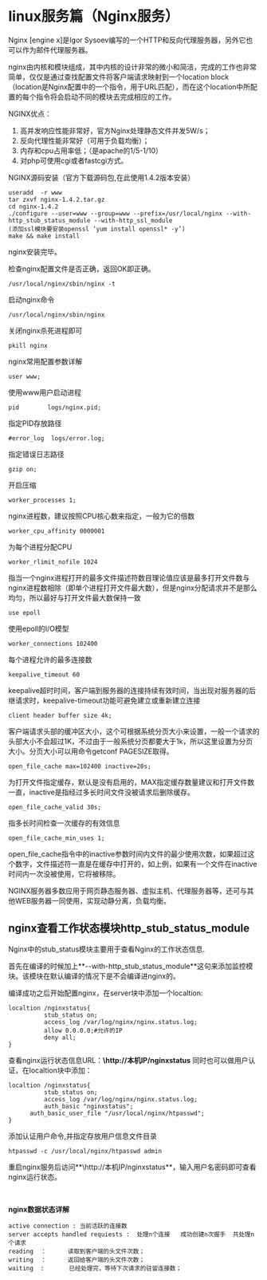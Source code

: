 # linux服务篇（Nginx服务）

<!--markdown-->Nginx [engine x]是Igor Sysoev编写的一个HTTP和反向代理服务器，另外它也可以作为邮件代理服务器。 

nginx由内核和模块组成，其中内核的设计非常的微小和简洁，完成的工作也非常简单，仅仅是通过查找配置文件将客户端请求映射到一个location block（location是Nginx配置中的一个指令，用于URL匹配），而在这个location中所配置的每个指令将会启动不同的模块去完成相应的工作。

NGINX优点：

1. 高并发响应性能非常好，官方Nginx处理静态文件并发5W/s；
2. 反向代理性能非常好（可用于负载均衡）；
3. 内存和cpu占用率低；（是apache的1/5-1/10）
4. 对php可使用cgi或者fastcgi方式。

NGINX源码安装（官方下载源码包,在此使用1.4.2版本安装）

```
useradd  -r www
tar zxvf nginx-1.4.2.tar.gz
cd nginx-1.4.2
./configure --user=www --group=www --prefix=/usr/local/nginx --with-http_stub_status_module --with-http_ssl_module
(添加ssl模块要安装openssl ‘yum install openssl* -y’)
make && make install 
```

nginx安装完毕。

检查nginx配置文件是否正确，返回OK即正确。

```
/usr/local/nginx/sbin/nginx -t
```

启动nginx命令

```
/usr/local/nginx/sbin/nginx
```

关闭nginx杀死进程即可

```
pkill nginx
```

nginx常用配置参数详解

```
user www;
```

使用www用户启动进程

```
pid        logs/nginx.pid;
```

指定PID存放路径

```
#error_log  logs/error.log;
```

指定错误日志路径

```
gzip on;
```

开启压缩

```
worker_processes 1;
```

nginx进程数，建议按照CPU核心数来指定，一般为它的倍数

```
worker_cpu_affinity 0000001
```

为每个进程分配CPU

```
worker_rlimit_nofile 1024
```

指当一个nginx进程打开的最多文件描述符数目理论值应该是最多打开文件数与nginx进程数相除（即单个进程打开文件最大数），但是nginx分配请求并不是那么均匀，所以最好与打开文件最大数保持一致

```
use epoll 
```

使用epoll的I/O模型

```
worker_connections 102400
```

每个进程允许的最多连接数

```
keepalive_timeout 60
```

keepalive超时时间，客户端到服务器的连接持续有效时间，当出现对服务器的后继请求时，keepalive-timeout功能可避免建立或重新建立连接

```
client header buffer size 4k;
```

客户端请求头部的缓冲区大小，这个可根据系统分页大小来设置，一般一个请求的头部大小不会超过1K，不过由于一般系统分页都要大于1k，所以这里设置为分页大小。分页大小可以用命令getconf PAGESIZE取得。

```
open_file_cache max=102400 inactive=20s;
```

为打开文件指定缓存，默认是没有启用的，MAX指定缓存数量建议和打开文件数一直，inactive是指经过多长时间文件没被请求后删除缓存。

```
open_file_cache_valid 30s;
```

指多长时间检查一次缓存的有效信息

```
open_file_cache_min_uses 1;
```

open_file_cache指令中的inactive参数时间内文件的最少使用次数，如果超过这个数字，文件描述符一直是在缓存中打开的，如上例，如果有一个文件在inactive时间内一次没被使用，它将被移除。

NGINX服务器多数应用于网页静态服务器、虚拟主机、代理服务器等，还可与其他WEB服务器一同使用，实现动静分离，负载均衡。



## nginx查看工作状态模块http_stub_status_module

<!--markdown-->Nginx中的stub_status模块主要用于查看Nginx的工作状态信息.

首先在编译的时候加上**--with-http_stub_status_module**这句来添加监控模块。该模块在默认编译的情况下是不会编译进nginx的。

 编译成功之后开始配置nginx，在server块中添加一个localtion:

```
localtion /nginxstatus{
          stub_status on;
          access_log /var/log/nginx/nginx.status.log;
          allow 0.0.0.0;#允许的IP
          deny all;
}
```

查看nginx运行状态信息URL：**\http://本机IP/nginxstatus**
同时也可以做用户认证，在localtion块中添加：

```
localtion /nginxstatus{
          stub_status on;
          access_log /var/log/nginx/nginx.status.log;
          auth_basic "nginxstatus";
	  auth_basic_user_file "/usr/local/nginx/htpasswd";
}
```

添加认证用户命令,并指定存放用户信息文件目录

```
htpasswd -c /usr/local/nginx/htpasswd admin
```

重启nginx服务后访问**\http://本机IP/nginxstatus**，输入用户名密码即可查看nginx运行状态。

​    

**nginx数据状态详解**

```
active connection : 当前活跃的连接数
server accepts handled requiests :  处理n个连接   成功创建n次握手  共处理n个请求
reading  ：      读取到客户端的头文件次数；
writing  ：      返回给客户端的头文件次数；
waiting  :       已经处理完，等待下次请求的驻留连接数；
```



